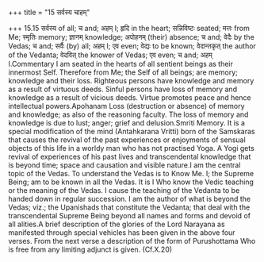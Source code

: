 +++
title = "15 सर्वस्य चाहम्"

+++
15.15 सर्वस्य of all; च and; अहम् I; हृदि in the heart; सन्निविष्टः
seated; मत्तः from Me; स्मृतिः memory; ज्ञानम् knowledge; अपोहनम्
(their) absence; च and; वेदैः by the Vedas; च and; सर्वैः (by) all; अहम्
I; एव even; वेद्यः to be known; वेदान्तकृत् the author of the Vedanta;
वेदवित् the knower of Vedas; एव even; च and; अहम् I.Commentary I am
seated in the hearts of all sentient beings as their innermost Self.
Therefore from Me; the Self of all beings; are memory; knowledge and
their loss. Righteous persons have knowledge and memory as a result of
virtuous deeds. Sinful persons have loss of memory and knowledge as a
result of vicious deeds. Virtue promotes peace and hence intellectual
powers.Apohanam Loss (destruction or absence) of memory and knowledge;
as also of the reasoning faculty. The loss of memory and knowledge is
due to lust; anger; grief and delusion.Smriti Memory. It is a special
modification of the mind (Antahkarana Vritti) born of the Samskaras that
causes the revival of the past experiences or enjoyments of sensual
objects of this life in a worldy man who has not practised Yoga. A Yogi
gets revival of experiences of his past lives and transcendental
knowledge that is beyond time; space and causation and visible nature.I
am the central topic of the Vedas. To understand the Vedas is to Know
Me. I; the Supreme Being; am to be known in all the Vedas. It is I Who
know the Vedic teaching or the meaning of the Vedas. I cause the
teaching of the Vedanta to be handed down in regular succession. I am
the author of what is beyond the Vedas; viz.; the Upanishads that
constitute the Vedanta; that deal with the transcendental Supreme Being
beyond all names and forms and devoid of all alities.A brief description
of the glories of the Lord Narayana as manifested through special
vehicles has been given in the above four verses. From the next verse a
description of the form of Purushottama Who is free from any limiting
adjunct is given. (Cf.X.20)
